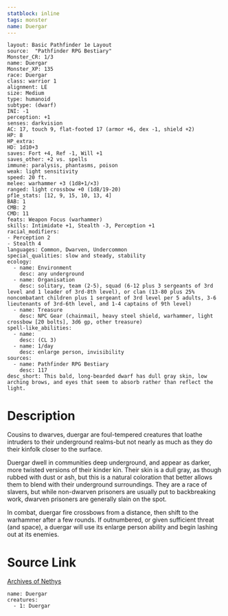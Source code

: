 ```yaml
---
statblock: inline
tags: monster
name: Duergar
---
```

```statblock
layout: Basic Pathfinder 1e Layout
source:  "Pathfinder RPG Bestiary"
Monster_CR: 1/3
name: Duergar
Monster_XP: 135
race: Duergar
class: warrior 1
alignment: LE
size: Medium
type: humanoid
subtype: (dwarf)
INI: -1
perception: +1
senses: darkvision
AC: 17, touch 9, flat-footed 17 (armor +6, dex -1, shield +2)
HP: 8
HP_extra: 
HD: 1d10+3
saves: Fort +4, Ref -1, Will +1
saves_other: +2 vs. spells
immune: paralysis, phantasms, poison
weak: light sensitivity
speed: 20 ft.
melee: warhammer +3 (1d8+1/×3)
ranged: light crossbow +0 (1d8/19-20)
pf1e_stats: [12, 9, 15, 10, 13, 4]
BAB: 1
CMB: 2
CMD: 11
feats: Weapon Focus (warhammer)
skills: Intimidate +1, Stealth -3, Perception +1
racial_modifiers:
- Perception 2
- Stealth 4
languages: Common, Dwarven, Undercommon
special_qualities: slow and steady, stability
ecology:
  - name: Environment
    desc: any underground
  - name: Organisation
    desc: solitary, team (2-5), squad (6-12 plus 3 sergeants of 3rd level and 1 leader of 3rd-8th level), or clan (13-80 plus 25% noncombatant children plus 1 sergeant of 3rd level per 5 adults, 3-6 lieutenants of 3rd-6th level, and 1-4 captains of 9th level)
  - name: Treasure
    desc: NPC Gear (chainmail, heavy steel shield, warhammer, light crossbow [20 bolts], 3d6 gp, other treasure)
spell-like_abilities:
  - name:
    desc: (CL 3)
  - name: 1/day
    desc: enlarge person, invisibility
sources:
  - name: Pathfinder RPG Bestiary
    desc: 117
desc_short: This bald, long-bearded dwarf has dull gray skin, low arching brows, and eyes that seem to absorb rather than reflect the light.
```
# Description
Cousins to dwarves, duergar are foul-tempered creatures that loathe intruders to their underground realms-but not nearly as much as they do their kinfolk closer to the surface.

Duergar dwell in communities deep underground, and appear as darker, more twisted versions of their kinder kin. Their skin is a dull gray, as though rubbed with dust or ash, but this is a natural coloration that better allows them to blend with their underground surroundings. They are a race of slavers, but while non-dwarven prisoners are usually put to backbreaking work, dwarven prisoners are generally slain on the spot.

In combat, duergar fire crossbows from a distance, then shift to the warhammer after a few rounds. If outnumbered, or given sufficient threat (and space), a duergar will use its enlarge person ability and begin lashing out at its enemies.
# Source Link
[Archives of Nethys](https://aonprd.com/MonsterDisplay.aspx?ItemName=Duergar)
```encounter-table
name: Duergar
creatures:
  - 1: Duergar
```
